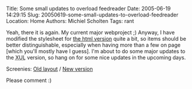 Title: Some small updates to overload feedreader
Date: 2005-06-19 14:29:15
Slug: 20050619-some-small-updates-to-overload-feedreader
Location: Home
Authors: Michiel Scholten
Tags: rant

<p>Yeah, there it is again. My current major webproject ;) Anyway, I have modified the stylesheet for <a href="/overload/feeds.php">the html version</a> quite a bit, so items should be better distinguishable, especially when having more than a few on page [which you'll mostly have I guess]. I'm about to do some major updates to the <acronym title="eXtensible User-interface Language">XUL</acronym> version, so hang on for some nice updates in the upcoming days.</p>

<p>Screenies: <a href="http://aquariusoft.org/gallery/v/screenies/overload/20050618_overload_old_layout.png.html">Old layout</a> / <a href="http://aquariusoft.org/gallery/v/screenies/overload/20050618_overload_new_layout.png.html">New version</a></p>

<p>Please comment :)</p>